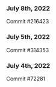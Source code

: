 ### July 8th, 2022

Commit #216423

### July 5th, 2022

Commit #314353


### July 4th, 2022

Commit #72281
